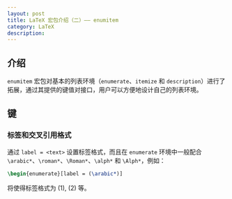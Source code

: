 ```yaml
---
layout: post
title: LaTeX 宏包介绍（二）—— enumitem
category: LaTeX
description: 
---
```


## 介绍

`enumitem` 宏包对基本的列表环境（`enumerate`、`itemize` 和 `description`）进行了拓展，通过其提供的键值对接口，用户可以方便地设计自己的列表环境。


## 键

### 标签和交叉引用格式

通过 `label = <text>` 设置标签格式，而且在 `enumerate` 环境中一般配合 `\arabic*`、`\roman*`、`\Roman*`、`\alph*` 和 `\Alph*`，例如：

```latex
\begin{enumerate}[label = (\arabic*)]
```

将使得标签格式为 (1), (2) 等。